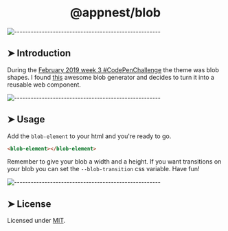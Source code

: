 <h1 align="center">@appnest/blob</h1>


![-----------------------------------------------------](https://raw.githubusercontent.com/andreasbm/readme/master/assets/lines/colored.png)

## ➤ Introduction

During the [February 2019 week 3 #CodePenChallenge](https://codepen.io/challenges/2019/february/3) the theme was blob shapes. I found [this](https://codepen.io/LekovicMilos/full/omVzYv) awesome blob generator and decides to turn it into a reusable web component.


![-----------------------------------------------------](https://raw.githubusercontent.com/andreasbm/readme/master/assets/lines/colored.png)

## ➤ Usage

Add the `blob-element` to your html and you're ready to go.

```html
<blob-element></blob-element>
```

Remember to give your blob a width and a height. If you want transitions on your blob you can set the `--blob-transition` css variable. Have fun!


![-----------------------------------------------------](https://raw.githubusercontent.com/andreasbm/readme/master/assets/lines/colored.png)

## ➤ License
	
Licensed under [MIT](https://opensource.org/licenses/MIT).